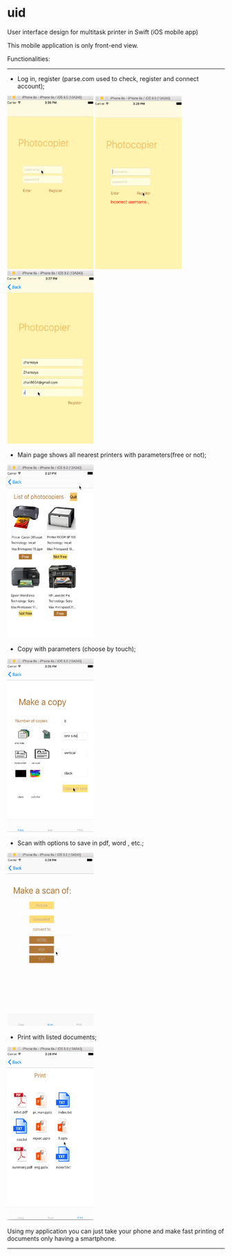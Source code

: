 # uid
User interface design for multitask printer in Swift (iOS mobile app)


This mobile application is only front-end view.

Functionalities:
***
*  Log in, register (parse.com used to check, register and connect account);

<img src="https://github.com/sailaubekova/uid/blob/master/login.png" width="200" height="400" /> <img src="https://github.com/sailaubekova/uid/blob/master/error_login.png" width="200" height="400" /> <img src="https://github.com/sailaubekova/uid/blob/master/register.png" width="200" height="400" />

*  Main page shows all nearest printers with parameters(free or not);
<img src="https://github.com/sailaubekova/uid/blob/master/main_tool.png" width="200" height="400" />

*  Copy with parameters (choose by touch);
<img src="https://github.com/sailaubekova/uid/blob/master/copy.png" width="200" height="400" />

*  Scan with options to save in pdf, word , etc.;
<img src="https://github.com/sailaubekova/uid/blob/master/scan.png" width="200" height="400" />

*  Print with listed documents;
<img src="https://github.com/sailaubekova/uid/blob/master/print.png" width="200" height="400" />

Using my application you can just take your phone and make fast
printing of documents only having a smartphone.
***
